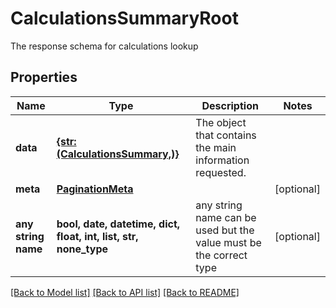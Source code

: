 # CalculationsSummaryRoot

The response schema for calculations lookup

## Properties
Name | Type | Description | Notes
------------ | ------------- | ------------- | -------------
**data** | [**{str: (CalculationsSummary,)}**](CalculationsSummary.md) | The object that contains the main information requested. | 
**meta** | [**PaginationMeta**](PaginationMeta.md) |  | [optional] 
**any string name** | **bool, date, datetime, dict, float, int, list, str, none_type** | any string name can be used but the value must be the correct type | [optional]

[[Back to Model list]](../README.md#documentation-for-models) [[Back to API list]](../README.md#documentation-for-api-endpoints) [[Back to README]](../README.md)


